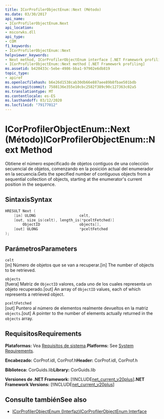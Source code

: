 ```yaml
---
title: ICorProfilerObjectEnum::Next (Método)
ms.date: 03/30/2017
api_name:
- ICorProfilerObjectEnum.Next
api_location:
- mscorwks.dll
api_type:
- COM
f1_keywords:
- ICorProfilerObjectEnum::Next
helpviewer_keywords:
- Next method, ICorProfilerObjectEnum interface [.NET Framework profiling]
- ICorProfilerObjectEnum::Next method [.NET Framework profiling]
ms.assetid: b420433c-5ebe-4986-bba1-97902e6db819
topic_type:
- apiref
ms.openlocfilehash: b6e26d1538cab30db66e887aee89b8fbae501bdb
ms.sourcegitcommit: 7588136e355e10cbc2582f389c90c127363c02a5
ms.translationtype: MT
ms.contentlocale: es-ES
ms.lasthandoff: 03/12/2020
ms.locfileid: "79177012"
---
```

# <a name="icorprofilerobjectenumnext-method"></a><span data-ttu-id="c1ab6-102">ICorProfilerObjectEnum::Next (Método)</span><span class="sxs-lookup"><span data-stu-id="c1ab6-102">ICorProfilerObjectEnum::Next Method</span></span>
<span data-ttu-id="c1ab6-103">Obtiene el número especificado de objetos contiguos de una colección secuencial de objetos, comenzando en la posición actual del enumerador en la secuencia.</span><span class="sxs-lookup"><span data-stu-id="c1ab6-103">Gets the specified number of contiguous objects from a sequential collection of objects, starting at the enumerator's current position in the sequence.</span></span>  
  
## <a name="syntax"></a><span data-ttu-id="c1ab6-104">Sintaxis</span><span class="sxs-lookup"><span data-stu-id="c1ab6-104">Syntax</span></span>  
  
```cpp  
HRESULT Next (  
    [in] ULONG                    celt,  
    [out, size_is(celt), length_is(*pceltFetched)]
        ObjectID                  objects[],  
    [out] ULONG                   *pceltFetched  
);  
```  
  
## <a name="parameters"></a><span data-ttu-id="c1ab6-105">Parámetros</span><span class="sxs-lookup"><span data-stu-id="c1ab6-105">Parameters</span></span>  
 `celt`  
 <span data-ttu-id="c1ab6-106">[in] Número de objetos que se van a recuperar.</span><span class="sxs-lookup"><span data-stu-id="c1ab6-106">[in] The number of objects to be retrieved.</span></span>  
  
 `objects`  
 <span data-ttu-id="c1ab6-107">[fuera] Matriz de `ObjectID` valores, cada uno de los cuales representa un objeto recuperado.</span><span class="sxs-lookup"><span data-stu-id="c1ab6-107">[out] An array of `ObjectID` values, each of which represents a retrieved object.</span></span>  
  
 `pceltFetched`  
 <span data-ttu-id="c1ab6-108">[out] Puntero al número de elementos realmente devueltos en la matriz `objects`.</span><span class="sxs-lookup"><span data-stu-id="c1ab6-108">[out] A pointer to the number of elements actually returned in the `objects` array.</span></span>  
  
## <a name="requirements"></a><span data-ttu-id="c1ab6-109">Requisitos</span><span class="sxs-lookup"><span data-stu-id="c1ab6-109">Requirements</span></span>  
 <span data-ttu-id="c1ab6-110">**Plataformas:** Vea [Requisitos de sistema](../../../../docs/framework/get-started/system-requirements.md).</span><span class="sxs-lookup"><span data-stu-id="c1ab6-110">**Platforms:** See [System Requirements](../../../../docs/framework/get-started/system-requirements.md).</span></span>  
  
 <span data-ttu-id="c1ab6-111">**Encabezado:** CorProf.idl, CorProf.h</span><span class="sxs-lookup"><span data-stu-id="c1ab6-111">**Header:** CorProf.idl, CorProf.h</span></span>  
  
 <span data-ttu-id="c1ab6-112">**Biblioteca:** CorGuids.lib</span><span class="sxs-lookup"><span data-stu-id="c1ab6-112">**Library:** CorGuids.lib</span></span>  
  
 <span data-ttu-id="c1ab6-113">**Versiones de .NET Framework:** [!INCLUDE[net_current_v20plus](../../../../includes/net-current-v20plus-md.md)]</span><span class="sxs-lookup"><span data-stu-id="c1ab6-113">**.NET Framework Versions:** [!INCLUDE[net_current_v20plus](../../../../includes/net-current-v20plus-md.md)]</span></span>  
  
## <a name="see-also"></a><span data-ttu-id="c1ab6-114">Consulte también</span><span class="sxs-lookup"><span data-stu-id="c1ab6-114">See also</span></span>

- [<span data-ttu-id="c1ab6-115">ICorProfilerObjectEnum (Interfaz)</span><span class="sxs-lookup"><span data-stu-id="c1ab6-115">ICorProfilerObjectEnum Interface</span></span>](icorprofilerobjectenum-interface.md)
